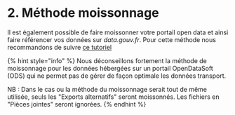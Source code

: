 # 2. Méthode moissonnage

Il est également possible de faire moissonner votre portail open data et ainsi faire référencer vos données sur _data.gouv.fr_. Pour cette méthode nous recommandons de suivre [ce tutoriel](https://doc.data.gouv.fr/jeux-de-donnees/demander-a-datagouvfr-de-moisonner-votre-site/)&#x20;

{% hint style="info" %}
Nous déconseillons fortement la méthode de moissonnage pour les données hébergées sur un portail OpenDataSoft (ODS) qui ne permet pas de gérer de façon optimale les données transport.

NB : Dans le cas ou la méthode du moissonnage serait tout de même utilisée, seuls les "Exports alternatifs" seront moissonnés. Les fichiers en "Pièces jointes" seront ignorées.
{% endhint %}
